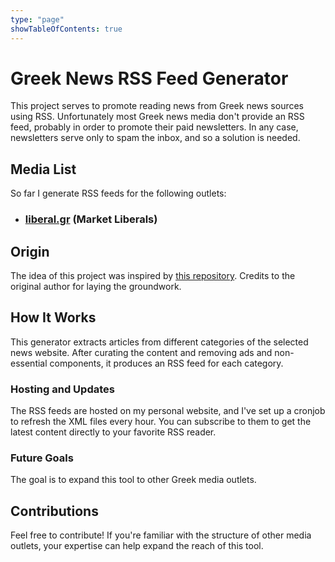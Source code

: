 ```yaml
---
type: "page"
showTableOfContents: true
---
```


# Greek News RSS Feed Generator

This project serves to promote reading news from Greek news sources using RSS. 
Unfortunately most Greek news media don't provide an RSS feed, probably in order to promote their paid newsletters. In any case, newsletters serve only to spam the inbox, and so a solution is needed.

## Media List

So far I generate RSS feeds for the following outlets:

- ### [liberal.gr](liberal-gr/) (Market Liberals)


## Origin

The idea of this project was inspired by [this repository](https://github.com/capjamesg/openai-blog-rss). Credits to the original author for laying the groundwork.

## How It Works

This generator extracts articles from different categories of the selected news website. After curating the content and removing ads and non-essential components, it produces an RSS feed for each category.

### Hosting and Updates

The RSS feeds are hosted on my personal website, and I've set up a cronjob to refresh the XML files every hour. You can subscribe to them to get the latest content directly to your favorite RSS reader.

### Future Goals

The goal is to expand this tool to other Greek media outlets.

## Contributions

Feel free to contribute! If you're familiar with the structure of other media outlets, your expertise can help expand the reach of this tool.
